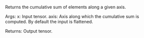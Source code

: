 Returns the cumulative sum of elements along a given axis.

Args:
    x: Input tensor.
    axis: Axis along which the cumulative sum is computed.
        By default the input is flattened.

Returns:
    Output tensor.
